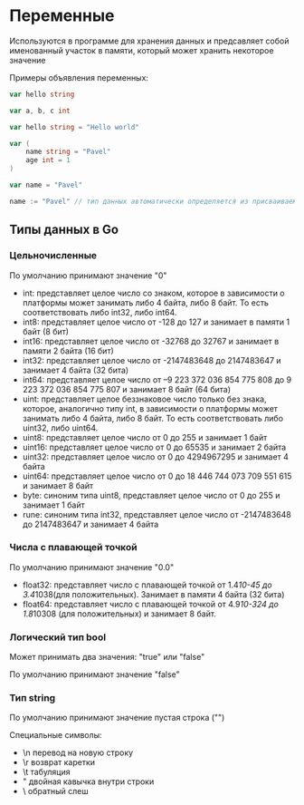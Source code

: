 # Переменные

Используются в программе для хранения данных и предсавляет собой именованный участок в памяти, который может хранить некоторое значение

Примеры объявления переменных:
```go
var hello string

var a, b, c int

var hello string = "Hello world"

var (
    name string = "Pavel"
    age int = 1
)

var name = "Pavel"

name := "Pavel" // тип данных автоматически определяется из присваиваемого значения
```

## Типы данных в Go

### Цельночисленные 

По умолчанию принимают значение "0"

- int: представляет целое число со знаком, которое в зависимости о платформы может занимать либо 4 байта, либо 8 байт. То есть соответствовать либо int32, либо int64.
- int8: представляет целое число от -128 до 127 и занимает в памяти 1 байт (8 бит)
- int16: представляет целое число от -32768 до 32767 и занимает в памяти 2 байта (16 бит)
- int32: представляет целое число от -2147483648 до 2147483647 и занимает 4 байта (32 бита)
- int64: представляет целое число от –9 223 372 036 854 775 808 до 9 223 372 036 854 775 807 и занимает 8 байт (64 бита)  
- uint: представляет целое беззнаковое число только без знака, которое, аналогично типу int, в зависимости о платформы может занимать либо 4 байта, либо 8 байт. То есть соответствовать либо uint32, либо uint64.
- uint8: представляет целое число от 0 до 255 и занимает 1 байт
- uint16: представляет целое число от 0 до 65535 и занимает 2 байта
- uint32: представляет целое число от 0 до 4294967295 и занимает 4 байта
- uint64: представляет целое число от 0 до 18 446 744 073 709 551 615 и занимает 8 байт  
- byte: синоним типа uint8, представляет целое число от 0 до 255 и занимает 1 байт  
- rune: синоним типа int32, представляет целое число от -2147483648 до 2147483647 и занимает 4 байта


### Числа с плавающей точкой

По умолчанию принимают значение "0.0"

- float32: представляет число с плавающей точкой от 1.4*10-45 до 3.4*1038(для положительных). Занимает в памяти 4 байта (32 бита)
- float64: представляет число с плавающей точкой от 4.9*10-324 до 1.8*10308 (для положительных) и занимает 8 байт.

### Логический тип bool

Может принимать два значения: "true" или "false"

По умолчанию принимают значение "false"

### Тип string

По умолчанию принимают значение пустая строка ("")

Специальные символы:
- \n перевод на новую строку
- \r возврат каретки
- \t табуляция
- \" двойная кавычка внутри строки
- \\ обратный слеш

